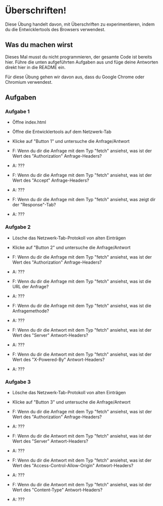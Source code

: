 # Überschriften!

Diese Übung handelt davon, mit Überschriften zu experimentieren, indem du die Entwicklertools des Browsers verwendest.

## Was du machen wirst

Dieses Mal musst du nicht programmieren, der gesamte Code ist bereits hier. Führe die unten aufgeführten Aufgaben aus und füge deine Antworten direkt hier in die README ein.

Für diese Übung gehen wir davon aus, dass du Google Chrome oder Chromium verwendest.

## Aufgaben

### Aufgabe 1

- Öffne index.html
- Öffne die Entwicklertools auf dem Netzwerk-Tab
- Klicke auf "Button 1" und untersuche die Anfrage/Antwort

- F: Wenn du dir die Anfrage mit dem Typ "fetch" ansiehst, was ist der Wert des "Authorization" Anfrage-Headers?
- A: ???

- F: Wenn du dir die Anfrage mit dem Typ "fetch" ansiehst, was ist der Wert des "Accept" Anfrage-Headers?
- A: ???

- F: Wenn du dir die Anfrage mit dem Typ "fetch" ansiehst, was zeigt dir der "Response"-Tab?
- A: ???

### Aufgabe 2

- Lösche das Netzwerk-Tab-Protokoll von alten Einträgen
- Klicke auf "Button 2" und untersuche die Anfrage/Antwort

- F: Wenn du dir die Anfrage mit dem Typ "fetch" ansiehst, was ist der Wert des "Authorization" Anfrage-Headers?
- A: ???

- F: Wenn du dir die Anfrage mit dem Typ "fetch" ansiehst, was ist die URL der Anfrage?
- A: ???

- F: Wenn du dir die Anfrage mit dem Typ "fetch" ansiehst, was ist die Anfragemethode?
- A: ???

- F: Wenn du dir die Antwort mit dem Typ "fetch" ansiehst, was ist der Wert des "Server" Antwort-Headers?
- A: ???

- F: Wenn du dir die Antwort mit dem Typ "fetch" ansiehst, was ist der Wert des "X-Powered-By" Antwort-Headers?
- A: ???

### Aufgabe 3

- Lösche das Netzwerk-Tab-Protokoll von alten Einträgen
- Klicke auf "Button 3" und untersuche die Anfrage/Antwort

- F: Wenn du dir die Anfrage mit dem Typ "fetch" ansiehst, was ist der Wert des "Authorization" Anfrage-Headers?
- A: ???

- F: Wenn du dir die Antwort mit dem Typ "fetch" ansiehst, was ist der Wert des "Server" Antwort-Headers?
- A: ???

- F: Wenn du dir die Antwort mit dem Typ "fetch" ansiehst, was ist der Wert des "Access-Control-Allow-Origin" Antwort-Headers?
- A: ???

- F: Wenn du dir die Antwort mit dem Typ "fetch" ansiehst, was ist der Wert des "Content-Type" Antwort-Headers?
- A: ???
